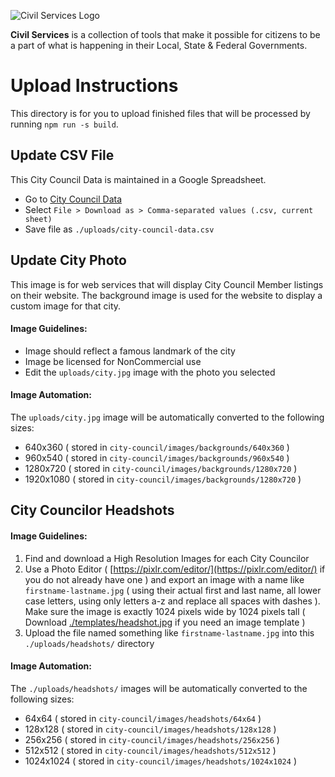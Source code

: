 ![Civil Services Logo](https://raw.githubusercontent.com/CivilServiceUSA/api/master/docs/img/logo.png "Civil Services Logo")

__Civil Services__ is a collection of tools that make it possible for citizens to be a part of what is happening in their Local, State & Federal Governments.


Upload Instructions
===

This directory is for you to upload finished files that will be processed by running `npm run -s build`.


Update CSV File
---

This City Council Data is maintained in a Google Spreadsheet.  

* Go to [City Council Data](https://docs.google.com/spreadsheets/d/16dfZjy5w1_wk8dHhG0bnXuc17dr8OSNceOHSiSVabII/edit#gid=0)
* Select `File > Download as > Comma-separated values (.csv, current sheet)`
* Save file as `./uploads/city-council-data.csv`


Update City Photo
---

This image is for web services that will display City Council Member listings on their website.  The background image is used for the website to display a custom image for that city.

#### Image Guidelines:

* Image should reflect a famous landmark of the city
* Image be licensed for NonCommercial use
* Edit the `uploads/city.jpg` image with the photo you selected

#### Image Automation:

The `uploads/city.jpg` image will be automatically converted to the following sizes:

* 640x360 ( stored in `city-council/images/backgrounds/640x360` )
* 960x540 ( stored in `city-council/images/backgrounds/960x540` )
* 1280x720 ( stored in `city-council/images/backgrounds/1280x720` )
* 1920x1080 ( stored in `city-council/images/backgrounds/1280x720` )


City Councilor Headshots
---

#### Image Guidelines:

1. Find and download a High Resolution Images for each City Councilor
2. Use a Photo Editor ( [https://pixlr.com/editor/](https://pixlr.com/editor/) if you do not already have one ) and export an image with a name like `firstname-lastname.jpg` ( using their actual first and last name, all lower case letters, using only letters a-z and replace all spaces with dashes ). Make sure the image is exactly 1024 pixels wide by 1024 pixels tall ( Download [./templates/headshot.jpg](./templates/headshot.jpg) if you need an image template )
3. Upload the file named something like `firstname-lastname.jpg` into this `./uploads/headshots/` directory

#### Image Automation:

The `./uploads/headshots/` images will be automatically converted to the following sizes:

* 64x64 ( stored in `city-council/images/headshots/64x64` )
* 128x128 ( stored in `city-council/images/headshots/128x128` )
* 256x256 ( stored in `city-council/images/headshots/256x256` )
* 512x512 ( stored in `city-council/images/headshots/512x512` )
* 1024x1024 ( stored in `city-council/images/headshots/1024x1024` )
